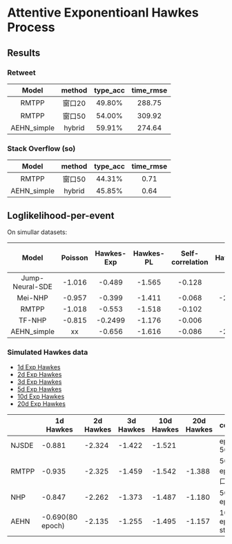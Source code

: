 # Attentive Exponentioanl Hawkes Process


## Results

### Retweet
| Model | method | type_acc | time_rmse |
| :----:| :-----: | :------: | :-------: |
|  RMTPP | 窗口20  | 49.80%   | 288.75   |
|  RMTPP | 窗口50  | 54.00%   | 309.92   |
| AEHN_simple |	hybrid|  59.91% | 274.64 |


### Stack Overflow (so)
| Model | method | type_acc | time_rmse |
| :----:| :-----: | :------: | :-------: |
|  RMTPP | 窗口50  | 44.31%   | 0.71   |
| AEHN_simple |   hybrid  | 45.85%   |   0.64    |



## Loglikelihood-per-event
On simullar datasets:

| Model | Poisson | Hawkes-Exp | Hawkes-PL | Self-correlation | 2d Hawkes-Exp | 3d Hawkes-Exp|
| :--------: | :----------: | :--------: | :----------: | :--------: | :----------: | :--------: |
| Jump-Neural-SDE | -1.016 | -0.489 | -1.565 | -0.128 | xx | xx |
| Mei-NHP | -0.957 | -0.399 | -1.411 | -0.068| -2.287 | -1.377 |
| RMTPP | -1.018 | -0.553 | -1.518 | -0.102 | xx | xx|
| TF-NHP | -0.815 | -0.2499 | -1.176 | -0.006| xx | xx |
| AEHN_simple | xx | -0.656 | -1.616 | -0.086 | -2.135 | -1.255 |


### Simulated Hawkes data

- [1d Exp Hawkes](https://pan.baidu.com/s/1IyummK-4ZbCsXjAPAQw6Ig)
- [2d Exp Hawkes](https://pan.baidu.com/s/1x75plmF_DYogY3IvN_gImQ)
- [3d Exp Hawkes](https://pan.baidu.com/s/1PgmZEY5ICFYXMpUKXj-k3Q)
- [5d Exp Hawkes](https://pan.baidu.com/s/1HX513dGqkk6EnrtaQSZdcQ)
- [10d Exp Hawkes](https://pan.baidu.com/s/1YAGBwecVOkR_GC0mJ6NY3g)
- [20d Exp Hawkes](https://pan.baidu.com/s/1yPN9cVr23yCxbvE2XSanww)




|  |1d Hawkes |2d Hawkes  |  3d Hawkes |10d Hawkes |20d Hawkes| comment |
|--|--|--|--|--|--|--|
| NJSDE|  -0.881|-2.324    |  -1.422 | -1.521 | | epoch 500  |
| RMTPP| -0.935 | -2.325  | -1.459 | -1.542 | -1.388 | 500 epoch, 窗口50  |
| NHP |   -0.847|  -2.262  |  -1.373    | -1.487   | -1.180 | 500 epoch |
| AEHN | -0.690(80 epoch) |  -2.135   | -1.255 | -1.495 | -1.157 | 1000 epoch, step=10 |
